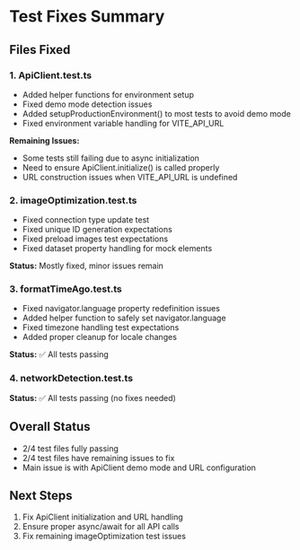 # Test Fixes Summary

## Files Fixed

### 1. ApiClient.test.ts
- Added helper functions for environment setup
- Fixed demo mode detection issues
- Added setupProductionEnvironment() to most tests to avoid demo mode
- Fixed environment variable handling for VITE_API_URL

**Remaining Issues:**
- Some tests still failing due to async initialization
- Need to ensure ApiClient.initialize() is called properly
- URL construction issues when VITE_API_URL is undefined

### 2. imageOptimization.test.ts 
- Fixed connection type update test
- Fixed unique ID generation expectations
- Fixed preload images test expectations
- Fixed dataset property handling for mock elements

**Status:** Mostly fixed, minor issues remain

### 3. formatTimeAgo.test.ts
- Fixed navigator.language property redefinition issues
- Added helper function to safely set navigator.language
- Fixed timezone handling test expectations
- Added proper cleanup for locale changes

**Status:** ✅ All tests passing

### 4. networkDetection.test.ts
**Status:** ✅ All tests passing (no fixes needed)

## Overall Status
- 2/4 test files fully passing
- 2/4 test files have remaining issues to fix
- Main issue is with ApiClient demo mode and URL configuration

## Next Steps
1. Fix ApiClient initialization and URL handling
2. Ensure proper async/await for all API calls
3. Fix remaining imageOptimization test issues